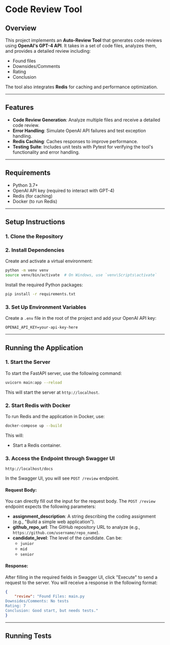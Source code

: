 
# Code Review Tool

## Overview

This project implements an **Auto-Review Tool** that generates code reviews using **OpenAI's GPT-4 API**. It takes in a set of code files, analyzes them, and provides a detailed review including:
- Found files
- Downsides/Comments
- Rating
- Conclusion

The tool also integrates **Redis** for caching and performance optimization.

---

## Features
- **Code Review Generation**: Analyze multiple files and receive a detailed code review.
- **Error Handling**: Simulate OpenAI API failures and test exception handling.
- **Redis Caching**: Caches responses to improve performance.
- **Testing Suite**: Includes unit tests with Pytest for verifying the tool's functionality and error handling.

---

## Requirements

- Python 3.7+
- OpenAI API key (required to interact with GPT-4)
- Redis (for caching)
- Docker (to run Redis)

---

## Setup Instructions

### 1. Clone the Repository

### 2. Install Dependencies

Create and activate a virtual environment:

```bash
python -m venv venv
source venv/bin/activate  # On Windows, use `venv\Scripts\activate`
```

Install the required Python packages:

```bash
pip install -r requirements.txt
```

### 3. Set Up Environment Variables

Create a `.env` file in the root of the project and add your OpenAI API key:

```plaintext
OPENAI_API_KEY=your-api-key-here
```
---

## Running the Application

### 1. Start the Server

To start the FastAPI server, use the following command:

```bash
uvicorn main:app --reload
```

This will start the server at `http://localhost`.

### 2. Start Redis with Docker

To run Redis and the application in Docker, use:

```bash
docker-compose up --build
```

This will:
- Start a Redis container.


### 3. Access the Endpoint through Swagger UI

```
http://localhost/docs
```

In the Swagger UI, you will see `POST /review` endpoint.

#### Request Body:
You can directly fill out the input for the request body. The `POST /review` endpoint expects the following parameters:

- **assignment_description**: A string describing the coding assignment (e.g., "Build a simple web application").
- **github_repo_url**: The GitHub repository URL to analyze (e.g., `https://github.com/username/repo_name`).
- **candidate_level**: The level of the candidate. Can be:
  - `junior`
  - `mid`
  - `senior`

#### Response:
After filling in the required fields in Swagger UI, click "Execute" to send a request to the server. You will receive a response in the following format:

```json
{
    "review": "Found Files: main.py
Downsides/Comments: No tests
Rating: 7
Conclusion: Good start, but needs tests."
}
```
---

## Running Tests

